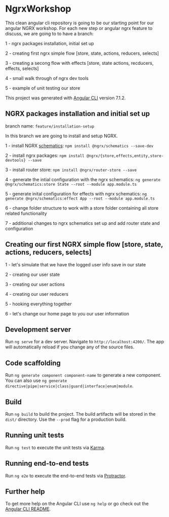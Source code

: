 # NgrxWorkshop

This clean angular cli repository is going to be our starting point for our angular NGRX workshop.
For each new step or angular ngrx feature to discuss, we are going to to have a branch:

1 - ngrx packages installation, initial set up

2 - creating first ngrx simple flow [store, state, actions, reducers, selects]

3 - creating a secong flow with effects [store, state actions, recducers, effects, selects]

4 - small walk through of ngrx dev tools

5 - example of unit testing our store

This project was generated with [Angular CLI](https://github.com/angular/angular-cli) version 7.1.2.

## NGRX packages installation and initial set up

branch name: `feature/installation-setup`

In this branch we are going to install and setup NGRX.

1 - install NGRX [schematics](https://ngrx.io/guide/schematics): `npm install @ngrx/schematics --save-dev`

2 - install ngrx packages: `npm install @ngrx/{store,effects,entity,store-devtools} --save`

3 - install router store: `npm install @ngrx/router-store --save`

4 - generate the intial configuration with the ngrx schematics: `ng generate @ngrx/schematics:store State --root --module app.module.ts`

5 - generate inital configuration for effects with ngrx schematics: `ng generate @ngrx/schematics:effect App --root --module app.module.ts`

6 - change folder structure to work with a store folder containing all store related functionality

7 - additional changes to ngrx schematics set up and add router state and configuration

## Creating our first NGRX simple flow [store, state, actions, reducers, selects]

1 - let's simulate that we have the logged user info save in our state

2 - creating our user state

3 - creating our user actions

4 - creating our user reducers

5 - hooking everything together

6 - let's change our home page to you our user information

## Development server

Run `ng serve` for a dev server. Navigate to `http://localhost:4200/`. The app will automatically reload if you change any of the source files.

## Code scaffolding

Run `ng generate component component-name` to generate a new component. You can also use `ng generate directive|pipe|service|class|guard|interface|enum|module`.

## Build

Run `ng build` to build the project. The build artifacts will be stored in the `dist/` directory. Use the `--prod` flag for a production build.

## Running unit tests

Run `ng test` to execute the unit tests via [Karma](https://karma-runner.github.io).

## Running end-to-end tests

Run `ng e2e` to execute the end-to-end tests via [Protractor](http://www.protractortest.org/).

## Further help

To get more help on the Angular CLI use `ng help` or go check out the [Angular CLI README](https://github.com/angular/angular-cli/blob/master/README.md).

